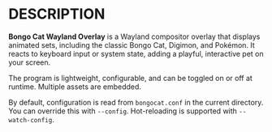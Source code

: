 # DESCRIPTION

**Bongo Cat Wayland Overlay** is a Wayland compositor overlay that displays
animated sets, including the classic Bongo Cat, Digimon, and Pokémon. It reacts
to keyboard input or system state, adding a playful, interactive pet on your
screen.

The program is lightweight, configurable, and can be toggled on or off at
runtime. Multiple assets are embedded.

By default, configuration is read from `bongocat.conf` in the current directory.
You can override this with `--config`. Hot-reloading is supported with
`--watch-config`.
